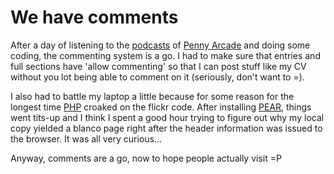 # We have comments

After a day of listening to the <a href='http://www.penny-arcade.com/padlc.xml' target='_blank'>podcasts</a> of <a href='http://www.penny-arcade.com' target='_blank'>Penny Arcade</a> and doing some coding, the commenting system is a go. I had to make sure that entries and full sections have 'allow commenting' so that I can post stuff like my CV without you lot being able to comment on it (seriously, don't want to =).

I also had to battle my laptop a little because for some reason for the longest time <a href='http://www.php.net/' target='_blank'>PHP</a> croaked on the flickr code. After installing <a href='http://pear.php.net/' target='_blank'>PEAR</a>, things went tits-up and I think I spent a good hour trying to figure out why my local copy yielded a blanco page right after the header information was issued to the browser. It was all very curious...

Anyway, comments are a go, now to hope people actually visit =P